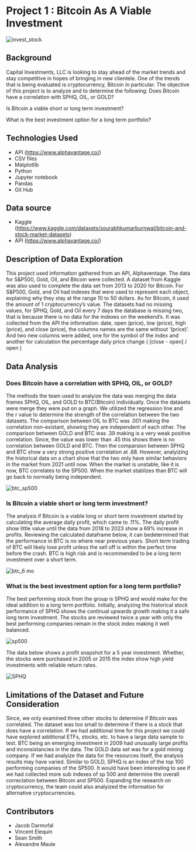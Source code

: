 # Project 1 : Bitcoin As A Viable Investment
![invest_stock](https://user-images.githubusercontent.com/117343047/218954549-b9403d70-0580-43fb-ad9c-1ead2f932b18.jpg)
## Background
Capital Investments, LLC is looking to stay ahead of the market trends and stay competitive in hopes of bringing in new clientele. One of the trends that is being evaluated is cryptocurrency, Bitcoin in particular. The objective of this project is to analyze and to determine the following: 
Does Bitcoin have a correlation with SPHQ, OIL, or GOLD?

Is Bitcoin a viable short or long term investment? 

What is the best investment option for a long term portfolio?

## Technologies Used
* API (https://www.alphavantage.co/)
* CSV files 
* Matplotlib 
* Python 
* Jupyter notebook
* Pandas 
* Git Hub

## Data source
* Kaggle (https://www.kaggle.com/datasets/sourabhkumarburnwal/bitcoin-and-stock-market-datasets)
* API (https://www.alphavantage.co/)

## Description of Data Exploration
This project used information gathered from an API, Alphaventage. The data for S&P500, Gold, Oil, and Bitcoin were collected. A dataset from Kaggle was also used to complete the data set from 2013 to 2020 for Bitcoin. For S&P500, Gold, and Oil had indexes that were used to represent each object, explaining why they stay at the range 10 to 50 dollars. As for Bitcoin, it used the amount of 1 cryptocurrency’s value. The datasets had no missing values, for SPHQ, Gold, and Oil every 7 days the database is missing two, that is because there is no data for the indexes on the weekend’s. 
It was collected from the API the information: date, open (price), low (price), high (price), and close (price), the columns names are the same without ‘(price)’. And two new columns were added, one for the symbol of the index and another for calculation the percentage daily price change ( [close - open] / open )

## Data Analysis
### Does Bitcoin have a correlation with SPHQ, OIL, or GOLD? 
The methods the team used to analyize the data was merging the data frames SPHQ, OIL, and GOLD to BTC(Bitcoin) individually. Once the datasets were merge they were put on a graph. We utilized the regression line and the r value to determine the strength of the correlation between the two datasets. The comparison between OIL to BTC was .001 making the correlation non-existant, showing they are independent of each other. The comparison between GOLD and BTC was .39 making is a very weak positive correlation. Since, the value was lower than .45 this shows there is no correlation between GOLD and BTC. Then the comparsion between SPHQ and BTC show a very strong positive correlation at .88. However, analyizing the historical data on a chart show that the two only have similar behaviors in the market from 2021 until now. When the market is unstable, like it is now, BTC correlates to the SP500. When the market stablizes than BTC will go back to normally being independent. 



![btc_sp500](https://user-images.githubusercontent.com/117343047/219004702-b17ec122-6567-43e8-bbfd-293d69518d3f.jpg)

### Is Bitcoin a viable short or long term investment? 
The analysis if Bitcoin is a viable long or short term investment started by calculating the average daily profit, which came to .11%. The daily profit show little value until the data from 2018 to 2023 show a 69% increase in profits. Reviewing the calculated dataframe below, it can bedetermined that the performance in BTC is no where near previous years. Short term trading of BTC will likely lose profit unless the sell off is within the perfect time before the crash. BTC is high risk and is recommended to be a long term investment over a short term. 

![btc_6 mo](https://user-images.githubusercontent.com/117343047/219000258-3b57d91b-233d-45ef-9772-9c7dc388a8d7.jpg)

### What is the best investment option for a long term portfolio?
The best performing stock from the group is SPHQ and would make for the ideal addition to a long term portfolio. Initially, analyzing the historical stock performance of SPHQ shows the continual upwards growth making it a safe long term investment. The stocks are reviewed twice a year with only the best performing companies remain in the stock index making it well balanced.   

![sp500](https://user-images.githubusercontent.com/117343047/219002426-6d8f50e5-b540-438d-b372-8e79bfa160c1.jpg)

The data below shows a profit snapshot for a 5 year investment. Whether, the stocks were purchased in 2005 or 2015 the index show high yield investments with reliable return rates. 

![SPHQ](https://user-images.githubusercontent.com/117343047/219004330-7951461b-79fc-47d0-b8ce-417b261dd8f1.jpg)

## Limitations of the Dataset and Future Consideration
Since, we only examined three other stocks to determine if Bitcoin was correlated. The dataset was too small to determine if there is a stock that does have a correlation. If we had additional time for this project we could have explored additional ETFs, stocks, etc. to have a large data sample to test. BTC being an emerging investment in 2009 had unusually large profits and inconsistancies in the data. The GOLD data set was for a gold mining company. If we had analyize the data for the resources itself, the analysis results may have varied. Similar to GOLD, SPHQ is an index of the top 100 performing companies of the SP500. It would have been interesting to see if we had collected more sub indexes of sp 500 and determine the overall correclation between Bitcoin and SP500. Expanding the research on cryptocurrency, the team could also analyized the information for alternative cryptocurrencies.  




## Contributors
* Jacob Darmofal
* Vincent Elequin
* Sean Smith
* Alexandre Maule
